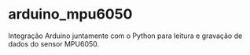 # arduino_mpu6050
 Integração Arduino juntamente com o Python para leitura e gravação de dados do sensor MPU6050.
